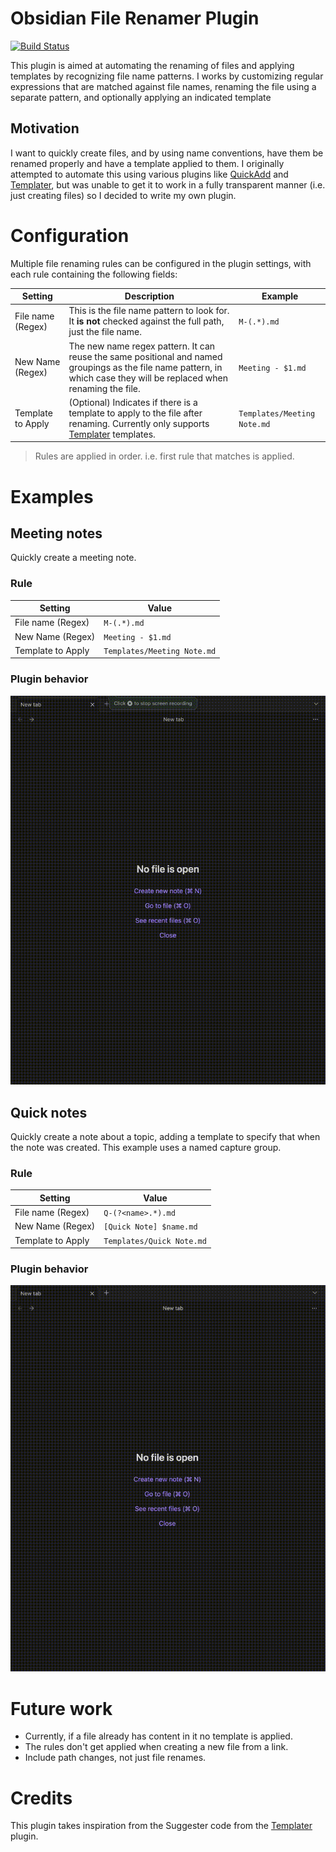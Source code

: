 # Obsidian File Renamer Plugin

[![Build Status](https://github.com/carlosmunoz/obsidian-file-renamer/actions/workflows/build.yml/badge.svg?branch=master)](https://github.com/carlosmunoz/obsidian-file-renamer/actions/workflows/build.yml)

This plugin is aimed at automating the renaming of files and applying templates by recognizing file name patterns. I works by customizing regular expressions that are matched against file names, renaming the file using a separate pattern, and optionally applying an indicated template

## Motivation
I want to quickly create files, and by using name conventions, have them be renamed properly and have a template applied to them. I originally attempted to automate this using various plugins like [QuickAdd](https://github.com/chhoumann/quickadd) and [Templater](https://github.com/SilentVoid13/Templater), but was unable to get it to work in a fully transparent manner (i.e. just creating files) so I decided to write my own plugin.

# Configuration
Multiple file renaming rules can be configured in the plugin settings, with each rule containing the following fields:

| Setting           | Description                                                                                                                                                                | Example                     |
| ----------------- | -------------------------------------------------------------------------------------------------------------------------------------------------------------------------- | --------------------------- |
| File name (Regex) | This is the file name pattern to look for. It **is not** checked against the full path, just the file name.                                                                | `M-(.*).md`                 |
| New Name (Regex)  | The new name regex pattern. It can reuse the same positional and named groupings as the file name pattern, in which case they will be replaced when renaming the file.     | `Meeting - $1.md`           |
| Template to Apply | (Optional) Indicates if there is a template to apply to the file after renaming. Currently only supports [Templater](https://github.com/SilentVoid13/Templater) templates. | `Templates/Meeting Note.md` |


> Rules are applied in order. i.e. first rule that matches is applied.

# Examples

## Meeting notes

Quickly create a meeting note. 

### Rule

| Setting           | Value                     |
| ----------------- | --------------------------- |
| File name (Regex) | `M-(.*).md`                 |
| New Name (Regex)  | `Meeting - $1.md`           |
| Template to Apply | `Templates/Meeting Note.md` |

### Plugin behavior
![](images/example1.gif)

## Quick notes

Quickly create a note about a topic, adding a template to specify that when the note was created. 
This example uses a named capture group.

### Rule

| Setting           | Value                     |
| ----------------- | --------------------------- |
| File name (Regex) | `Q-(?<name>.*).md`          |
| New Name (Regex)  | `[Quick Note] $name.md`     |
| Template to Apply | `Templates/Quick Note.md`   |

### Plugin behavior
![](images/example2.gif)


# Future work
- Currently, if a file already has content in it no template is applied.
- The rules don't get applied when creating a new file from a link.
- Include path changes, not just file renames.

# Credits
This plugin takes inspiration from the Suggester code from the [Templater](https://github.com/SilentVoid13/Templater) plugin.